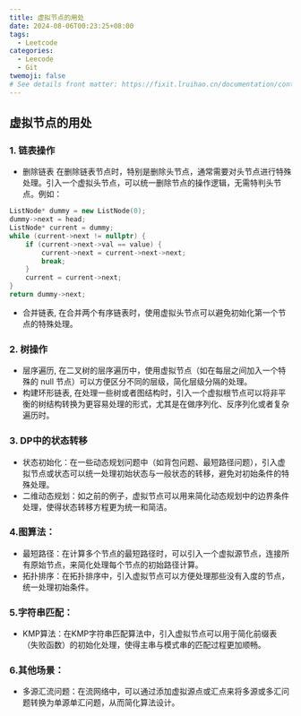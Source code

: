 ```yaml
---
title: 虚拟节点的用处
date: 2024-08-06T00:23:25+08:00
tags:
  - Leetcode
categories:
  - Leecode
  - Git
twemoji: false
# See details front matter: https://fixit.lruihao.cn/documentation/content-management/introduction/#front-matter
---
```


<!--more-->


## 虚拟节点的用处

### 1. 链表操作

- 删除链表 在删除链表节点时，特别是删除头节点，通常需要对头节点进行特殊处理。引入一个虚拟头节点，可以统一删除节点的操作逻辑，无需特判头节点。例如：
```C++
ListNode* dummy = new ListNode(0);
dummy->next = head;
ListNode* current = dummy;
while (current->next != nullptr) {
    if (current->next->val == value) {
        current->next = current->next->next;
        break;
    }
    current = current->next;
}
return dummy->next;
```
- 合并链表, 在合并两个有序链表时，使用虚拟头节点可以避免初始化第一个节点的特殊处理。

### 2. 树操作
- 层序遍历, 在二叉树的层序遍历中，使用虚拟节点（如在每层之间加入一个特殊的 null 节点）可以方便区分不同的层级，简化层级分隔的处理。
- 构建环形链表, 在处理一些树或者图结构时，引入一个虚拟根节点可以将非平衡的树结构转换为更容易处理的形式，尤其是在做序列化、反序列化或者复杂遍历时。

### 3. DP中的状态转移
- 状态初始化：在一些动态规划问题中（如背包问题、最短路径问题），引入虚拟节点或状态可以统一处理初始状态与一般状态的转移，避免对初始条件的特殊处理。
- 二维动态规划：如之前的例子，虚拟节点可以用来简化动态规划中的边界条件处理，使得状态转移方程更为统一和简洁。

### 4.图算法：
- 最短路径：在计算多个节点的最短路径时，可以引入一个虚拟源节点，连接所有原始节点，来简化处理每个节点的初始路径计算。
- 拓扑排序：在拓扑排序中，引入虚拟节点可以方便处理那些没有入度的节点，统一处理初始条件。

### 5.字符串匹配：
- KMP算法：在KMP字符串匹配算法中，引入虚拟节点可以用于简化前缀表（失败函数）的初始化处理，使得主串与模式串的匹配过程更加顺畅。

### 6.其他场景：
- 多源汇流问题：在流网络中，可以通过添加虚拟源点或汇点来将多源或多汇问题转换为单源单汇问题，从而简化算法设计。